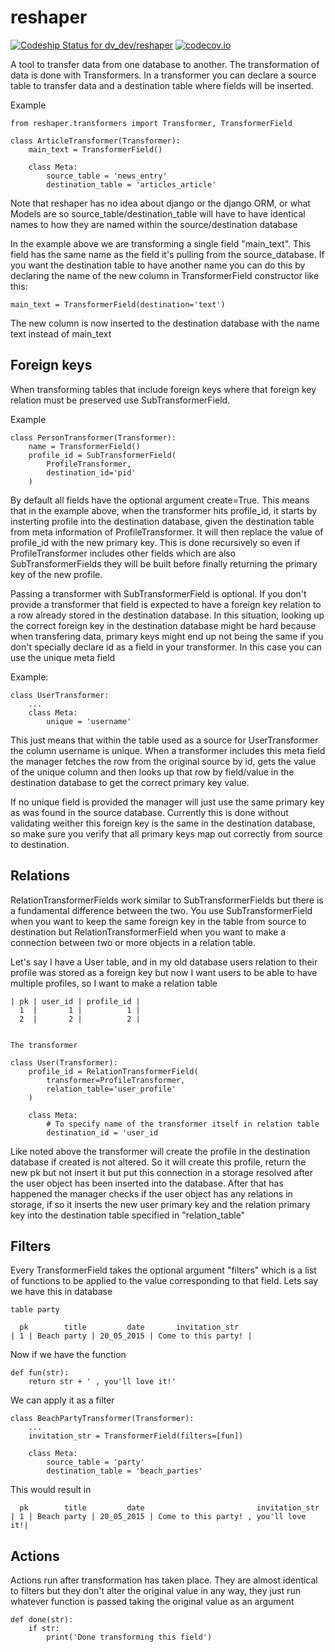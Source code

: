 reshaper 
===============================

[ ![Codeship Status for dv_dev/reshaper](https://codeship.com/projects/f1369680-df30-0132-9ebc-767a4e17443c/status?branch=master)](https://codeship.com/projects/80493) [![codecov.io](http://codecov.io/bitbucket/dv_dev/reshaper/coverage.svg?branch=master&token=MFw2iuSbb7)](http://codecov.io/bitbucket/dv_dev/reshaper?branch=master)

A tool to transfer data from one database to another.
The transformation of data is done with Transformers.
In a transformer you can declare a source table to transfer
data and a destination table where fields will be inserted.

Example

    from reshaper.transformers import Transformer, TransformerField

    class ArticleTransformer(Transformer):
        main_text = TransformerField()

        class Meta:
            source_table = 'news_entry'
            destination_table = 'articles_article'

Note that reshaper has no idea about django or the django ORM, or what Models are so source\_table/destination\_table will have to have identical names to how they are named within the source/destination database

In the example above we are transforming a single field "main\_text". This field has the same name as the field it's pulling from the source\_database. If you want the destination table to have another name you can do this by declaring the name of the new column in TransformerField constructor like this:

    main_text = TransformerField(destination='text')

The new column is now inserted to the destination database with the name text instead of main\_text

Foreign keys
---------

When transforming tables that include foreign keys where that foreign key relation must be preserved use SubTransformerField.

Example

    class PersonTransformer(Transformer):
        name = TransformerField()
        profile_id = SubTransformerField(
            ProfileTransformer,
            destination_id='pid'
        )

By default all fields have the optional argument create=True.
This means that in the example above, when the transformer hits profile\_id, it starts by insterting profile into the destination database, given the destination table from meta information of ProfileTransformer. It will then replace the value of profile\_id with the new primary key. This is done recursively so even if ProfileTransformer includes other fields which are also SubTransformerFields they will be built before finally returning the primary key of the new profile.

Passing a transformer with SubTransformerField is optional.
If you don't provide a transformer that field is expected
to have a foreign key relation to a row already stored in 
the destination database. In this situation, looking up
the correct foreign key in the destination database might be
hard because when transfering data, primary keys might end up not being the same if you don't specially declare id as a field in 
your transformer. In this case you can use the unique meta field

Example:

    class UserTransformer:
        ...
        class Meta:
            unique = 'username'

This just means that within the table used as a source for
UserTransformer the column username is unique. When a transformer
includes this meta field the manager fetches the
row from the original source by id, gets the value of the unique column and then looks up that row by field/value in the destination database to get the correct primary key value.


If no unique field is provided the manager will just use the same primary key as was found in the source database. Currently this is done without validating weither this foreign key is the same in the destination database, so make sure you verify that all primary keys map out correctly from source to destination.

Relations
---------

RelationTransformerFields work similar to SubTransformerFields but there is a fundamental difference between the two. You use SubTransformerField when you want to keep the same foreign key in the table from source to destination but RelationTransformerField when you want to make a connection between two or more objects in a relation table. 

Let's say I have a User table, and in my old database users relation to their profile was stored as a foreign key but now I want users to be able to have multiple profiles, so I want to make a relation table

    | pk | user_id | profile_id |
      1  |       1 |          1 |
      2  |       2 |          2 |


    The transformer

    class User(Transformer):
        profile_id = RelationTransformerField(
            transformer=ProfileTransformer,
            relation_table='user_profile'
        )

        class Meta:
            # To specify name of the transformer itself in relation table
            destination_id = 'user_id

Like noted above the transformer will create the profile in the destination database if created is not altered. So it will create this profile, return the new pk but not insert it but put this connection in a storage resolved after the user object has been inserted into the database. After that has happened the manager checks if the user object has any relations in storage, if so it inserts the new user primary key and the relation primary key into the destination table specified in "relation\_table"
            
Filters
--------

Every TransformerField takes the optional argument "filters"
which is a list of functions to be applied to the value corresponding to that field. Lets say we have this in database

    table party
  
      pk        title         date       invitation_str
    | 1 | Beach party | 20_05_2015 | Come to this party! |

Now if we have the function

    def fun(str):
        return str + ' , you'll love it!'

We can apply it as a filter

    class BeachPartyTransformer(Transformer):
        ...
        invitation_str = TransformerField(filters=[fun])
        
        class Meta:
            source_table = 'party'
            destination_table = 'beach_parties'

This would result in

      pk        title         date                         invitation_str
    | 1 | Beach party | 20_05_2015 | Come to this party! , you'll love it!|


Actions
-------

Actions run after transformation has taken place. They are almost identical to filters
but they don't alter the original value in any way, they just run whatever function
is passed taking the original value as an argument

    def done(str):
        if str:
            print('Done transforming this field')
